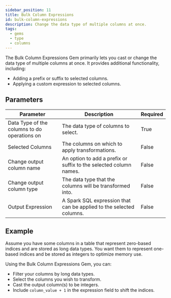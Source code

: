 ```yaml
---
sidebar_position: 11
title: Bulk Column Expressions
id: bulk-column-expressions
description: Change the data type of multiple columns at once.
tags:
  - gems
  - type
  - columns
---
```


The Bulk Column Expressions Gem primarily lets you cast or change the data type of multiple columns at once. It provides additional functionality, including:

- Adding a prefix or suffix to selected columns.
- Applying a custom expression to selected columns.

## Parameters

| Parameter                                    | Description                                                         | Required |
| -------------------------------------------- | ------------------------------------------------------------------- | -------- |
| Data Type of the columns to do operations on | The data type of columns to select.                                 | True     |
| Selected Columns                             | The columns on which to apply transformations.                      | False    |
| Change output column name                    | An option to add a prefix or suffix to the selected column names.   | False    |
| Change output column type                    | The data type that the columns will be transformed into.            | False    |
| Output Expression                            | A Spark SQL expression that can be applied to the selected columns. | False    |

## Example

Assume you have some columns in a table that represent zero-based indices and are stored as long data types. You want them to represent one-based indices and be stored as integers to optimize memory use.

Using the Bulk Column Expressions Gem, you can:

- Filter your columns by long data types.
- Select the columns you wish to transform.
- Cast the output column(s) to be integers.
- Include `column_value + 1` in the expression field to shift the indices.
